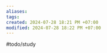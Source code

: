 ```yaml
---
aliases: 
tags: 
created: 2024-07-28 18:21 PM +07:00
modified: 2024-07-28 18:22 PM +07:00
---
```

#todo/study